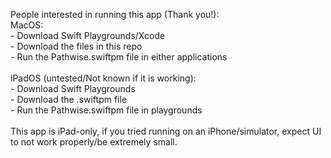 People interested in running this app (Thank you!):<br />
  MacOS:<br />
    - Download Swift Playgrounds/Xcode<br />
    - Download the files in this repo<br />
    - Run the Pathwise.swiftpm file in either applications<br />
    <br />
  iPadOS (untested/Not known if it is working):<br />
    - Download Swift Playgrounds<br />
    - Download the .swiftpm file<br />
    - Run the Pathwise.swiftpm file in playgrounds<br />
<br />
This app is iPad-only, if you tried running on an iPhone/simulator, expect UI to not work properly/be extremely small.
